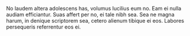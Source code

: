 No laudem altera adolescens has, volumus lucilius eum no.
Eam ei nulla audiam efficiantur.
Suas affert per no, ei tale nibh sea.
Sea ne magna harum, in denique scriptorem sea, cetero alienum tibique ei eos.
Labores persequeris referrentur eos ei.
